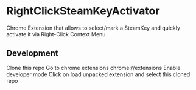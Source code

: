 # RightClickSteamKeyActivator
Chrome Extension that allows to select/mark a SteamKey and quickly activate it via Right-Click Context Menu

## Development

Clone this repo
Go to chrome extensions chrome://extensions
Enable developer mode
Click on load unpacked extension and select this cloned repo
